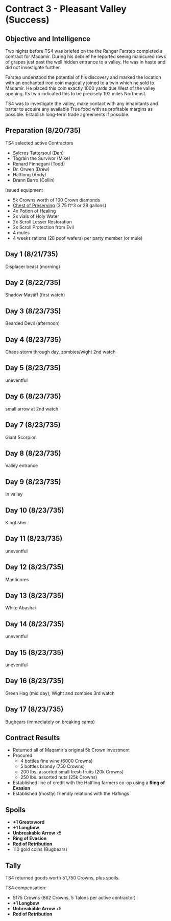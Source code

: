 # Contract 3 - Pleasant Valley (Success)

## Objective and Intelligence
Two nights before TS4 was briefed on the the Ranger Farstep completed a contract for Maqamir. During his debrief he reported seeing manicured rows of grapes just past the well hidden entrance to a valley. He was in haste and did not investigate further.

Farstep understood the potential of his discovery and marked the location with an enchanted iron coin magically joined to a twin which he sold to Maqamir. He placed this coin exactly 1000 yards due West of the valley opening. Its twin indicated this to be precisely 192 miles Northeast. 

TS4 was to investigate the valley, make contact with any inhabitants and barter to acquire any available True food with as profitable margins as possible. Establish long-term trade agreements if possible.

## Preparation (8/20/735)
TS4 selected active Contractors
* Sylcros Tattersoul (Dan)
* Tograin the Survivor (Mike)
* Renard Finnegani (Todd)
* Dr. Orwen (Drew)
* Halflong (Andy)
* Drann Barro (Collin)

Issued equipment
* 5k Crowns worth of 100 Crown diamonds
* [Chest of Preserving](https://www.dndbeyond.com/magic-items/372030-chest-of-preserving) (3.75 ft^3 or 28 gallons)
* 4x Potion of Healing
* 2x vials of Holy Water
* 2x Scroll Lesser Restoration
* 2x Scroll Protection from Evil
* 4 mules
* 4 weeks rations (28 poof wafers) per party member (or mule)

## Day 1 (8/21/735)
Displacer beast (morning)

## Day 2 (8/22/735)
Shadow Mastiff (first watch)

## Day 3 (8/23/735)
Bearded Devil (afternoon)

## Day 4 (8/23/735)
Chaos storm through day, zombies/wight 2nd watch

## Day 5 (8/23/735)
uneventful

## Day 6 (8/23/735)
small arrow at 2nd watch

## Day 7 (8/23/735)
Giant Scorpion

## Day 8 (8/23/735)
Valley entrance

## Day 9 (8/23/735)
In valley

## Day 10 (8/23/735)
Kingfisher

## Day 11 (8/23/735)
uneventful

## Day 12 (8/23/735)
Manticores

## Day 13 (8/23/735)
White Abashai

## Day 14 (8/23/735)
uneventful

## Day 15 (8/23/735)
uneventful

## Day 16 (8/23/735)
Green Hag (mid day), Wight and zombies 3rd watch

## Day 17 (8/23/735)
Bugbears (immediately on breaking camp)

## Contract Results
* Returned all of Maqamir's original 5k Crown investment
* Procured
    * 4 bottles fine wine (6000 Crowns)
    * 5 bottles brandy (750 Crowns)
    * 200 lbs. assorted small fresh fruits (20k Crowns)
    * 250 lbs. assorted nuts (25k Crowns)
* Established line of credit with the Halfling farmers co-op using a __Ring of Evasion__
* Established (mostly) friendly relations with the Haflings

## Spoils
* __+1 Greatsword__
* __+1 Longbow__
* __Unbreakable Arrow__ x5
* __Ring of Evasion__
* __Rod of Retribution__
* 110 gold coins (Bugbears)

## Tally
TS4 returned goods worth 51,750 Crowns, plus spoils.

TS4 compensation:
* 5175 Crowns (862 Crowns, 5 Talons per active contractor)
* __+1 Longbow__
* __Unbreakable Arrow__ x5
* __Rod of Retribution__